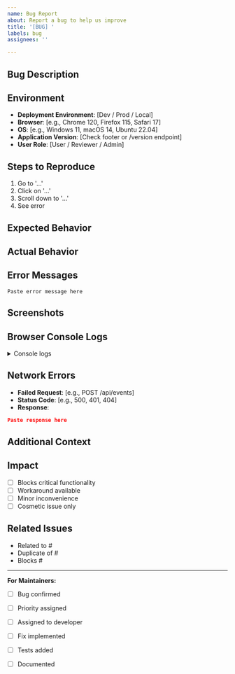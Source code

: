 ```yaml
---
name: Bug Report
about: Report a bug to help us improve
title: '[BUG] '
labels: bug
assignees: ''

---
```


## Bug Description
<!-- A clear and concise description of what the bug is -->

## Environment
<!-- Please complete the following information -->
- **Deployment Environment**: [Dev / Prod / Local]
- **Browser**: [e.g., Chrome 120, Firefox 115, Safari 17]
- **OS**: [e.g., Windows 11, macOS 14, Ubuntu 22.04]
- **Application Version**: [Check footer or /version endpoint]
- **User Role**: [User / Reviewer / Admin]

## Steps to Reproduce
<!-- Steps to reproduce the behavior -->
1. Go to '...'
2. Click on '...'
3. Scroll down to '...'
4. See error

## Expected Behavior
<!-- A clear and concise description of what you expected to happen -->

## Actual Behavior
<!-- A clear and concise description of what actually happened -->

## Error Messages
<!-- If applicable, paste the exact error message -->
```
Paste error message here
```

## Screenshots
<!-- If applicable, add screenshots to help explain your problem -->

## Browser Console Logs
<!-- If applicable, paste relevant browser console errors -->
<details>
<summary>Console logs</summary>

```
Paste console logs here
```
</details>

## Network Errors
<!-- If applicable, check Network tab in browser DevTools -->
- **Failed Request**: [e.g., POST /api/events]
- **Status Code**: [e.g., 500, 401, 404]
- **Response**:
```json
Paste response here
```

## Additional Context
<!-- Add any other context about the problem here -->

## Impact
<!-- How does this bug affect you? -->
- [ ] Blocks critical functionality
- [ ] Workaround available
- [ ] Minor inconvenience
- [ ] Cosmetic issue only

## Related Issues
<!-- Link to any related issues -->
- Related to #
- Duplicate of #
- Blocks #

---

**For Maintainers:**
- [ ] Bug confirmed
- [ ] Priority assigned
- [ ] Assigned to developer
- [ ] Fix implemented
- [ ] Tests added
- [ ] Documented

